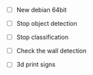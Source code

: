  - [ ] New debian 64bit
 - [ ] Stop object detection
 - [ ] Stop classification
 - [ ] Check the wall detection
 - [ ] 3d print signs
 